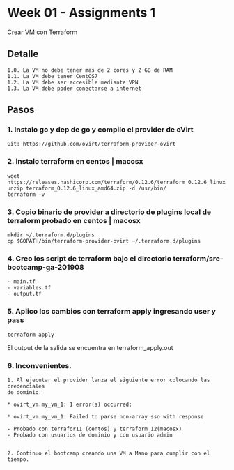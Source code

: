 # Week 01 - Assignments 1
Crear VM con Terraform

##  Detalle
	1.0. La VM no debe tener mas de 2 cores y 2 GB de RAM
	1.1. La VM debe tener CentOS7
	1.2. La VM debe ser accesible mediante VPN
	1.3. La VM debe poder conectarse a internet

## Pasos

### 1. Instalo go y dep de go y compilo el provider de oVirt
```
Git: https://github.com/ovirt/terraform-provider-ovirt
```

### 2. Instalo terraform en centos | macosx
```
wget https://releases.hashicorp.com/terraform/0.12.6/terraform_0.12.6_linux_amd64.zip
unzip terraform_0.12.6_linux_amd64.zip -d /usr/bin/
terraform -v
```

### 3. Copio binario de provider a directorio de plugins local de terraform probado en centos | macosx

```
mkdir ~/.terraform.d/plugins
cp $GOPATH/bin/terraform-provider-ovirt ~/.terraform.d/plugins
```

### 4. Creo los script de terraform bajo el directorio terraform/sre-bootcamp-ga-201908
```
- main.tf
- variables.tf
- output.tf
```

### 5. Aplico los cambios con terraform apply ingresando user y pass
```
terraform apply
```

El output de la salida se encuentra en terraform_apply.out

### 6. Inconvenientes.

	1. Al ejecutar el provider lanza el siguiente error colocando las credenciales
	de dominio. 

```
* ovirt_vm.my_vm_1: 1 error(s) occurred:

* ovirt_vm.my_vm_1: Failed to parse non-array sso with response
```

	- Probado con terrafor11 (centos) y terraform 12(macosx)
	- Probado con usuarios de dominio y con usuario admin


	2. Continuo el bootcamp creando una VM a Mano para cumplir con el tiempo.
